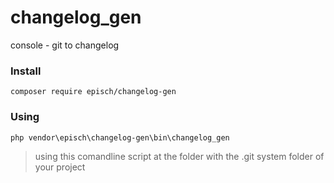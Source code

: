 # changelog_gen
console - git to changelog

### Install
```
composer require episch/changelog-gen
```

### Using
```
php vendor\episch\changelog-gen\bin\changelog_gen
```


> using this comandline script at the folder 
> with the .git system folder of your project
 